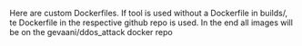 Here are custom Dockerfiles. If tool is used without a Dockerfile in builds/, te Dockerfile in the respective github repo is used. In the end all images will be on the gevaani/ddos_attack docker repo
